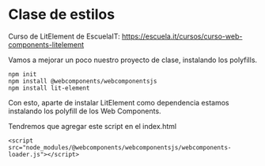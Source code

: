 # Clase de estilos

Curso de LitElement de EscuelaIT: https://escuela.it/cursos/curso-web-components-litelement

Vamos a mejorar un poco nuestro proyecto de clase, instalando los polyfills.

```
npm init
npm install @webcomponents/webcomponentsjs
npm install lit-element
```

Con esto, aparte de instalar LitElement como dependencia estamos instalando los polyfill de los Web Components.

Tendremos que agregar este script en el index.html

```
<script src="node_modules/@webcomponents/webcomponentsjs/webcomponents-loader.js"></script> 
```
